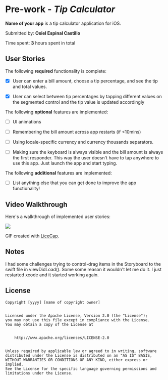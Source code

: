 # Pre-work - *Tip Calculator*


**Name of your app** is a tip calculator application for iOS.


Submitted by: **Osiel Espinal Castillo**


Time spent: **3** hours spent in total


## User Stories


The following **required** functionality is complete:


* [X] User can enter a bill amount, choose a tip percentage, and see the tip and total values.
* [X] User can select between tip percentages by tapping different values on the segmented control and the tip value is updated accordingly


The following **optional** features are implemented:


* [ ] UI animations
* [ ] Remembering the bill amount across app restarts (if <10mins)
* [ ] Using locale-specific currency and currency thousands separators.
* [ ] Making sure the keyboard is always visible and the bill amount is always the first responder. This way the user doesn't have to tap anywhere to use this app. Just launch the app and start typing.


The following **additional** features are implemented:


- [ ] List anything else that you can get done to improve the app functionality!


## Video Walkthrough


Here's a walkthrough of implemented user stories:


![](https://i.imgur.com/4ivmsSo.gif)






GIF created with [LiceCap](http://www.cockos.com/licecap/).


## Notes


I had some challenges trying to control-drag items in the Storyboard to the swift file in viewDidLoad(). Some some reason it wouldn't let me do it. I just restarted xcode and it started working again.


## License


    Copyright [yyyy] [name of copyright owner]


    Licensed under the Apache License, Version 2.0 (the "License");
    you may not use this file except in compliance with the License.
    You may obtain a copy of the License at


        http://www.apache.org/licenses/LICENSE-2.0


    Unless required by applicable law or agreed to in writing, software
    distributed under the License is distributed on an "AS IS" BASIS,
    WITHOUT WARRANTIES OR CONDITIONS OF ANY KIND, either express or implied.
    See the License for the specific language governing permissions and
    limitations under the License.